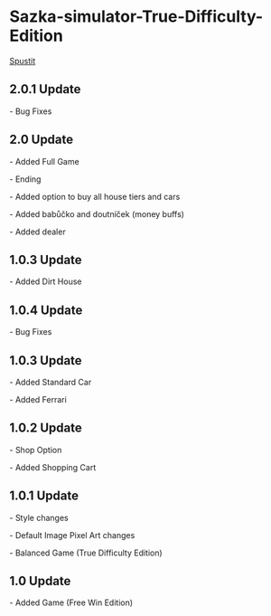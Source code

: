 # Sazka-simulator-True-Difficulty-Edition
[Spustit](https://latethen.github.io/Sazka-simulator-True-Difficulty-Edition/)
<h2>2.0.1 Update</h2>
<p>- Bug Fixes</p>

<h2>2.0 Update</h2>
<p>- Added Full Game</p>
<p>- Ending </p>
<p>- Added option to buy all house tiers and cars</p>
<p>- Added babůčko and doutníček (money buffs)</p>
<p>- Added dealer</p>


<h2>1.0.3 Update</h2>
<p>- Added Dirt House </p>


<h2>1.0.4 Update</h2>
<p>- Bug Fixes</p>


<h2>1.0.3 Update</h2>
<p>- Added Standard Car</p>
<p>- Added Ferrari</p>

<h2>1.0.2 Update</h2>
<p>- Shop Option</p>
<p>- Added Shopping Cart</p>

<h2>1.0.1 Update</h2>
<p>- Style changes</p>
<p>- Default Image Pixel Art changes</p>
<p>- Balanced Game (True Difficulty Edition)</p>

<h2>1.0 Update</h2>
<p>- Added Game (Free Win Edition)</p>
